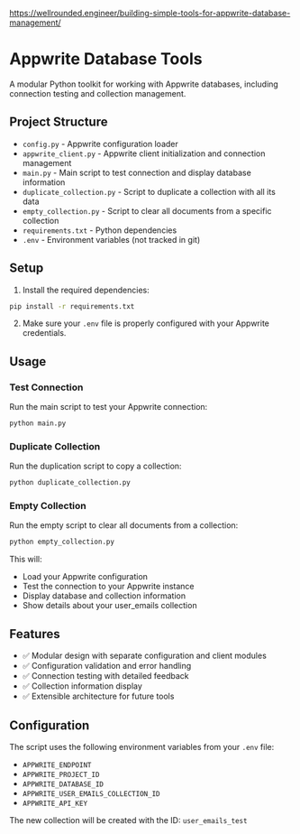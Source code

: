 https://wellrounded.engineer/building-simple-tools-for-appwrite-database-management/

# Appwrite Database Tools

A modular Python toolkit for working with Appwrite databases, including connection testing and collection management.

## Project Structure

- `config.py` - Appwrite configuration loader
- `appwrite_client.py` - Appwrite client initialization and connection management
- `main.py` - Main script to test connection and display database information
- `duplicate_collection.py` - Script to duplicate a collection with all its data
- `empty_collection.py` - Script to clear all documents from a specific collection
- `requirements.txt` - Python dependencies
- `.env` - Environment variables (not tracked in git)

## Setup

1. Install the required dependencies:
```bash
pip install -r requirements.txt
```

2. Make sure your `.env` file is properly configured with your Appwrite credentials.

## Usage

### Test Connection

Run the main script to test your Appwrite connection:

```bash
python main.py
```

### Duplicate Collection

Run the duplication script to copy a collection:

```bash
python duplicate_collection.py
```

### Empty Collection

Run the empty script to clear all documents from a collection:

```bash
python empty_collection.py
```

This will:
- Load your Appwrite configuration
- Test the connection to your Appwrite instance
- Display database and collection information
- Show details about your user_emails collection

## Features

- ✅ Modular design with separate configuration and client modules
- ✅ Configuration validation and error handling
- ✅ Connection testing with detailed feedback
- ✅ Collection information display
- ✅ Extensible architecture for future tools

## Configuration

The script uses the following environment variables from your `.env` file:
- `APPWRITE_ENDPOINT`
- `APPWRITE_PROJECT_ID`
- `APPWRITE_DATABASE_ID`
- `APPWRITE_USER_EMAILS_COLLECTION_ID`
- `APPWRITE_API_KEY`

The new collection will be created with the ID: `user_emails_test`

